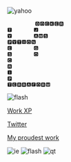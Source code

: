 ![yahoo](https://www.webdesignmuseum.org/uploaded/exhibitions/web-banners-in-the-90s/yahoo-pager-1998.gif) 

```                  
         🅳🅾🅲🅺🅴🆁
🆃       🅹       
🆈       🅰🆆🆂    
🅿🆈🆃🅷🅾🅽       
🅴       🅶       
🆂       🅾       
🅲                
🆁  
🅸  
🅿  
🆃🅴🆁🆁🅰🅵🅾🆁🅼 
```

![flash](https://www.webdesignmuseum.org/uploaded/exhibitions/web-banners-in-the-90s/macromedia-flash-3-1998.gif)

[Work XP](http://tailored.hu/alex_szabo_cv_en_terminal.pdf)

[Twitter](https://twitter.com/0xABADDEED)

[My proudest work](https://blocked.lol/)


![ie](https://www.webdesignmuseum.org/uploaded/exhibitions/web-banners-in-the-90s/internet-explorer-1996.gif) ![flash](https://www.webdesignmuseum.org/uploaded/exhibitions/web-banners-in-the-90s/get-flash-player-1996.gif) ![qt](https://www.webdesignmuseum.org/uploaded/exhibitions/web-banners-in-the-90s/quicktime-4-0-2000.gif)
